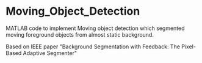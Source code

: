 # Moving_Object_Detection
MATLAB code to implement Moving object detection which segmented moving foreground objects from almost static background.

Based on IEEE paper "Background Segmentation with Feedback: The Pixel-Based Adaptive Segmenter"
